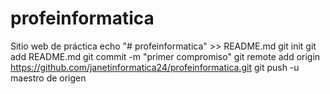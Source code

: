 # profeinformatica
Sitio web de práctica
echo "# profeinformatica" >> README.md
	git init
	git add README.md
	git commit -m "primer compromiso"
	git remote add origin https://github.com/janetinformatica24/profeinformatica.git
	git push -u maestro de origen
